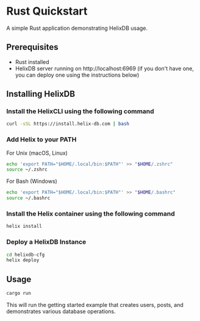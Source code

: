 # Rust Quickstart

A simple Rust application demonstrating HelixDB usage.

## Prerequisites

- Rust installed
- HelixDB server running on http://localhost:6969 (if you don't have one, you can deploy one using the instructions below)

## Installing HelixDB

### Install the HelixCLI using the following command

```bash
curl -sSL https://install.helix-db.com | bash
```
### Add Helix to your PATH

For Unix (macOS, Linux)
```bash
echo 'export PATH="$HOME/.local/bin:$PATH"' >> "$HOME/.zshrc"
source ~/.zshrc
```

For Bash (Windows)
```bash Bash (Windows)
echo 'export PATH="$HOME/.local/bin:$PATH"' >> "$HOME/.bashrc"
source ~/.bashrc
```
### Install the Helix container using the following command

```bash
helix install
```

### Deploy a HelixDB Instance

```bash
cd helixdb-cfg
helix deploy
```

## Usage

```bash
cargo run
```

This will run the getting started example that creates users, posts, and demonstrates various database operations.